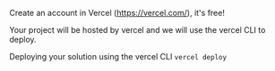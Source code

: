 Create an account in Vercel (https://vercel.com/), it's free!



Your project will be hosted by vercel and we will use the vercel CLI to deploy. 

Deploying your solution using the vercel CLI
`vercel deploy`
